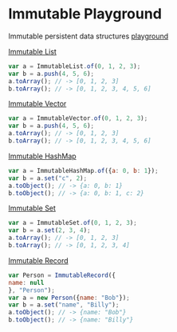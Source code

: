 Immutable Playground
=======

Immutable persistent data structures [playground](http://nathanfaucett.github.io/js-immutable-playground)


[Immutable List](https://github.com/nathanfaucett/immutable-list)
```javascript
var a = ImmutableList.of(0, 1, 2, 3);
var b = a.push(4, 5, 6);
a.toArray(); // -> [0, 1, 2, 3]
b.toArray(); // -> [0, 1, 2, 3, 4, 5, 6]
```

[Immutable Vector](https://github.com/nathanfaucett/immutable-vector)
```javascript
var a = ImmutableVector.of(0, 1, 2, 3);
var b = a.push(4, 5, 6);
a.toArray(); // -> [0, 1, 2, 3]
b.toArray(); // -> [0, 1, 2, 3, 4, 5, 6]
```

[Immutable HashMap](https://github.com/nathanfaucett/immutable-hash_map)
```javascript
var a = ImmutableHashMap.of({a: 0, b: 1});
var b = a.set("c", 2);
a.toObject(); // -> {a: 0, b: 1}
b.toObject(); // -> {a: 0, b: 1, c: 2}
```


[Immutable Set](https://github.com/nathanfaucett/immutable-set)
```javascript
var a = ImmutableSet.of(0, 1, 2, 3);
var b = a.set(2, 3, 4);
a.toArray(); // -> [0, 1, 2, 3]
b.toArray(); // -> [0, 1, 2, 3, 4]
```

[Immutable Record](https://github.com/nathanfaucett/immutable-record)
```javascript
var Person = ImmutableRecord({
name: null
}, "Person");
var a = new Person({name: "Bob"});
var b = a.set("name", "Billy");
a.toObject(); // -> {name: "Bob"}
b.toObject(); // -> {name: "Billy"}
```
